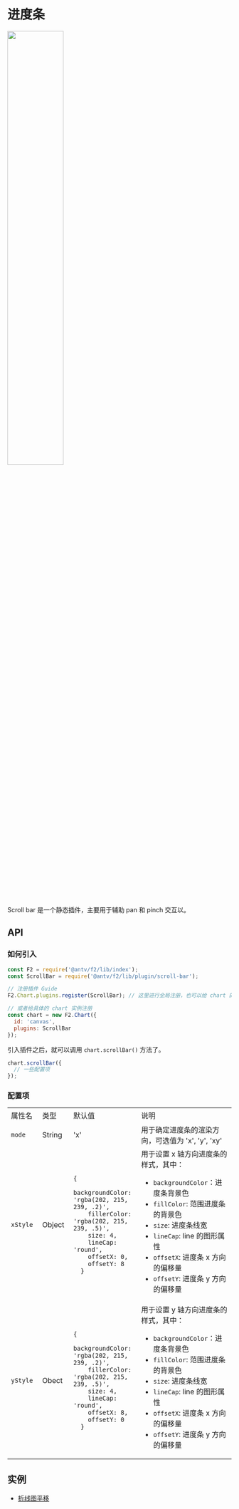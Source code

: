 <!--
index: 12
title: ScrollBar
resource:
  jsFiles:
    - ${url.f2}
-->

# 进度条

<img src="https://gw.alipayobjects.com/zos/rmsportal/eQcMeCRSfQoOTRhBhxVZ.png" style="width: 50%" />

Scroll bar 是一个静态插件，主要用于辅助 pan 和 pinch 交互以。

## API

### 如何引入

```js
const F2 = require('@antv/f2/lib/index');
const ScrollBar = require('@antv/f2/lib/plugin/scroll-bar');

// 注册插件 Guide
F2.Chart.plugins.register(ScrollBar); // 这里进行全局注册，也可以给 chart 的实例注册

// 或者给具体的 chart 实例注册
const chart = new F2.Chart({
  id: 'canvas',
  plugins: ScrollBar
});
```

引入插件之后，就可以调用 `chart.scrollBar()` 方法了。

```js
chart.scrollBar({
  // 一些配置项
});
```

### 配置项

<div class="bi-table">
  <table>
    <colgroup>
      <col width="111px" />
      <col width="104px" />
      <col width="198px" />
      <col width="443px" />
    </colgroup>
    <tbody>
      <tr height="34px">
        <td rowspan="1" colSpan="1">
          <div data-type="p">属性名</div>
        </td>
        <td rowspan="1" colSpan="1">
          <div data-type="p">类型</div>
        </td>
        <td rowspan="1" colSpan="1">
          <div data-type="p">默认值</div>
        </td>
        <td rowspan="1" colSpan="1">
          <div data-type="p">说明</div>
        </td>
      </tr>
      <tr height="34px">
        <td rowspan="1" colSpan="1">
          <div data-type="p"><code>mode</code> </div>
        </td>
        <td rowspan="1" colSpan="1">
          <div data-type="p">String</div>
        </td>
        <td rowspan="1" colSpan="1">
          <div data-type="p">&#x27;x&#x27; </div>
        </td>
        <td rowspan="1" colSpan="1">
          <div data-type="p">用于确定进度条的渲染方向，可选值为 &#x27;x&#x27;, &#x27;y&#x27;, &#x27;xy&#x27;</div>
        </td>
      </tr>
      <tr height="34px">
        <td rowspan="1" colSpan="1">
          <div data-type="p"><code>xStyle</code> </div>
        </td>
        <td rowspan="1" colSpan="1">
          <div data-type="p">Object</div>
        </td>
        <td rowspan="1" colSpan="1"><pre data-syntax="javascript"><code class="language-javascript">{
    backgroundColor: &#x27;rgba(202, 215, 239, .2)&#x27;,
    fillerColor: &#x27;rgba(202, 215, 239, .5)&#x27;,
    size: 4,
    lineCap: &#x27;round&#x27;,
    offsetX: 0,
    offsetY: 8
  }
</code></pre></td>
        <td rowspan="1" colSpan="1">
          <div data-type="p">用于设置 x 轴方向进度条的样式，其中：</div>
          <div data-type="p"></div>
          <ul data-type="unordered-list">
            <li data-type="list-item" data-list-type="unordered-list">
              <div data-type="p"><code>backgroundColor</code>：进度条背景色</div>
            </li>
            <li data-type="list-item" data-list-type="unordered-list">
              <div data-type="p"><code>fillColor</code>: 范围进度条的背景色</div>
            </li>
            <li data-type="list-item" data-list-type="unordered-list">
              <div data-type="p"><code>size</code>: 进度条线宽</div>
            </li>
            <li data-type="list-item" data-list-type="unordered-list">
              <div data-type="p"><code>lineCap</code>: line 的图形属性</div>
            </li>
            <li data-type="list-item" data-list-type="unordered-list">
              <div data-type="p"><code>offsetX</code>: 进度条 x 方向的偏移量</div>
            </li>
            <li data-type="list-item" data-list-type="unordered-list">
              <div data-type="p"><code>offsetY</code>: 进度条 y 方向的偏移量</div>
            </li>
          </ul>
        </td>
      </tr>
      <tr height="34px">
        <td rowspan="1" colSpan="1">
          <div data-type="p"><code>yStyle</code></div>
        </td>
        <td rowspan="1" colSpan="1">
          <div data-type="p">Obect</div>
        </td>
        <td rowspan="1" colSpan="1"><pre data-syntax="javascript"><code class="language-javascript">{
    backgroundColor: &#x27;rgba(202, 215, 239, .2)&#x27;,
    fillerColor: &#x27;rgba(202, 215, 239, .5)&#x27;,
    size: 4,
    lineCap: &#x27;round&#x27;,
    offsetX: 8,
    offsetY: 0
  }
</code></pre></td>
        <td rowspan="1" colSpan="1">
          <div data-type="p">用于设置 y 轴方向进度条的样式，其中：</div>
          <div data-type="p"></div>
          <ul data-type="unordered-list">
            <li data-type="list-item" data-list-type="unordered-list">
              <div data-type="p"><code>backgroundColor</code>：进度条背景色</div>
            </li>
            <li data-type="list-item" data-list-type="unordered-list">
              <div data-type="p"><code>fillColor</code>: 范围进度条的背景色</div>
            </li>
            <li data-type="list-item" data-list-type="unordered-list">
              <div data-type="p"><code>size</code>: 进度条线宽</div>
            </li>
            <li data-type="list-item" data-list-type="unordered-list">
              <div data-type="p"><code>lineCap</code>: line 的图形属性</div>
            </li>
            <li data-type="list-item" data-list-type="unordered-list">
              <div data-type="p"><code>offsetX</code>: 进度条 x 方向的偏移量</div>
            </li>
            <li data-type="list-item" data-list-type="unordered-list">
              <div data-type="p"><code>offsetY</code>: 进度条 y 方向的偏移量
              </div>
            </li>
          </ul>
        </td>
      </tr>
    </tbody>
  </table>
</div>

## 实例

- [折线图平移](../demo/interaction/pan-for-line-chart.html)
